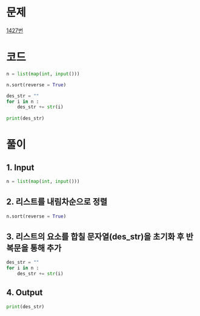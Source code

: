 # 문제
[1427번](https://www.acmicpc.net/problem/1427)

# 코드
~~~python
n = list(map(int, input()))

n.sort(reverse = True)

des_str = ""
for i in n : 
    des_str += str(i)
    
print(des_str)
~~~

# 풀이
## 1. Input
~~~python
n = list(map(int, input()))
~~~
## 2. 리스트를 내림차순으로 정렬
~~~python
n.sort(reverse = True)
~~~
## 3. 리스트의 요소를 합칠 문자열(des_str)을 초기화 후 반복문을 통해 추가
~~~python
des_str = ""
for i in n : 
    des_str += str(i)
~~~
## 4. Output
~~~python
print(des_str)
~~~

